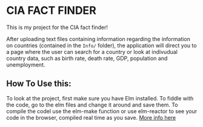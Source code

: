 # CIA FACT FINDER

This is my project for the CIA fact finder!

After uploading text files containing information regarding the information on countries (contained in the `Info/` folder), the application will direct you to a page where the user can search for a country or look at indivudual country data, such as birth rate, death rate, GDP, population and unemployment.

## How To Use this:

To look at the project, first make sure you have Elm installed. To fiddle with the code, go to the elm files and change it around and save them. To compile the codel use the elm-make function or use elm-reactor to see your code in the browser, compiled real time as you save. [More info here](https://guide.elm-lang.org/install.html)
